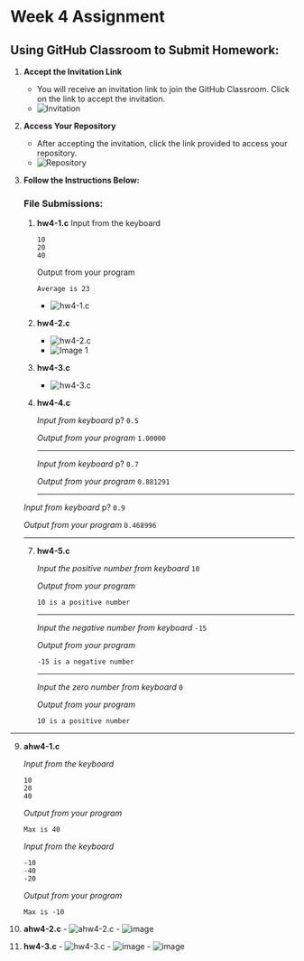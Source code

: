 # Week 4 Assignment

## Using GitHub Classroom to Submit Homework:

1. **Accept the Invitation Link**
   - You will receive an invitation link to join the GitHub Classroom. Click on the link to accept the invitation.
   - ![Invitation](https://github.com/user-attachments/assets/8379b460-b13d-4835-abfe-737f237aef12)
  
2. **Access Your Repository**
   - After accepting the invitation, click the link provided to access your repository.
   - ![Repository](https://github.com/user-attachments/assets/e3f80e25-bc79-4142-97f9-6423bc252799)

3. **Follow the Instructions Below:**

   ### File Submissions:
   
   1. **hw4-1.c**
      Input from the keyboard
      ```
      10
      20
      40
      ```
      Output from your program
      ```
      Average is 23
      ```
      - ![hw4-1.c](https://github.com/user-attachments/assets/c086fc01-027b-489c-815b-51ab535dfe61)

   3. **hw4-2.c**
      - ![hw4-2.c](https://github.com/user-attachments/assets/329d4810-f266-485a-869f-852b1237dd3e)
      - ![Image 1](https://github.com/user-attachments/assets/1a086a48-c46e-4473-b3b4-d3df20b7637f)
   4. **hw4-3.c**
      - ![hw4-3.c](https://github.com/user-attachments/assets/31608f48-6242-4d78-b30a-b438a722347b)

   5. **hw4-4.c**
      
      _Input from keyboard_ p? `0.5`
      
      _Output from your program_  `1.00000`

      ---
	  
       _Input from keyboard_ p? `0.7`
      
       _Output from your program_  `0.881291`
   
	   ---
      
   	 _Input from keyboard_ p? `0.9`

      _Output from your program_  `0.468996`
   
      ---
   
   7. **hw4-5.c**

      _Input the positive number from keyboard_ `10`

      _Output from your program_
      ```
      10 is a positive number
      ```
      ----
   	  _Input the negative number from keyboard_ `-15`

        _Output from your program_
      ```
      -15 is a negative number
      ```
      ----
      
   	  _Input the zero number from keyboard_ `0`

        _Output from your program_
      ```
      10 is a positive number
      ```
----
   9. **ahw4-1.c**

      _Input from the keyboard_
      ```
      10
      20
      40
      ```
      _Output from your program_
      ```
      Max is 40
      ```

      _Input from the keyboard_
      ```
      -10
      -40
      -20
      ```
      _Output from your program_
      ```
      Max is -10
      ```

   11. **ahw4-2.c**
      - ![ahw4-2.c](https://github.com/user-attachments/assets/9dbec7c4-9f31-4801-8d5e-7b7df8288622)
      - ![image](https://github.com/user-attachments/assets/bd1261e7-f165-4868-907a-4f1138c37ef5)

   12. **hw4-3.c**
      - ![hw4-3.c](https://github.com/user-attachments/assets/f5d023ff-ca9b-45a8-9970-3e2fb9000190)
      - ![image](https://github.com/user-attachments/assets/2dc41eee-5652-47ba-aa20-39402b2f41fc)
      - ![image](https://github.com/user-attachments/assets/6f4b0612-c366-4055-819b-6a0f9320b0f0)


 
